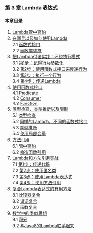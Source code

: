 ### 第 3 章 Lambda 表达式 ###
#### 本章目录 ####
1.	[Lambda管中窥豹](Course1.java)   
2.	[在哪里以及如何使用Lambda](Course2.java)   
2.1	[函数式接口](Course21.java)   
2.2	[函数描述符](Course22.java)   
3.	[把Lambda付诸实践：环绕执行模式](Course3.java)   
3.1	[第1步：记得行为参数化](Course31.java)   
3.2	[第2步：使用函数式接口来传递行为](Course32.java)   
3.3	[第3步：执行一个行为](Course33.java)   
3.4	[第4步：传递Lambda](Course34.java)   
4.	[使用函数式接口](Course4.java)   
4.1	[Predicate](Course41.java)   
4.2	[Consumer](Course42.java)   
4.3	[Function](Course43.java)   
5.	[类型检查、类型推断以及限制](Course5.java)   
5.1	[类型检查](Course51.java)   
5.2	[同样的Lambda，不同的函数式接口](Course52.java)   
5.3	[类型推断](Course53.java)   
5.4	[使用局部变量](Course54.java)   
6.	[方法引用](Course6.java)   
6.1	[管中窥豹](Course61.java)   
6.2	[构造函数引用](Course62.java)   
7.	[Lambda和方法引用实战](Course7.java)   
7.1	[第1步：传递代码](Course71.java)   
7.2	[第2步：使用匿名类](Course72.java)   
7.3	[第3步：使用Lambda表达式](Course73.java)   
7.4	[第4步：使用方法引用](Course74.java)   
8.	[复合Lambda表达式的有用方法](Course8.java)   
8.1	[比较器复合](Course81.java)   
8.2	[谓词复合](Course82.java)   
8.3	[函数复合](Course83.java)   
9.	[数学中的类似思想](Course9.java)   
9.1	[积分](Course91.java)   
9.2	[与Java8的Lambda联系起来](Course92.java)   
